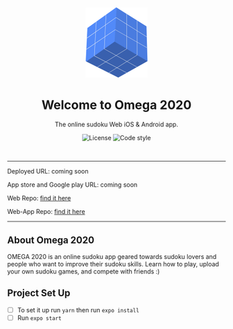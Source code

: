 <h1 align="center"><img src="assets/omega-logo.png" /></h1>

<h1 align="center">Welcome to Omega 2020</h1>
<p align="center">The online sudoku Web iOS & Android app.</p>

<div align="center">

![License](https://img.shields.io/badge/License-MIT-success.svg?style=flat-square&color=33CC12)
![Code style](https://img.shields.io/badge/code_style-prettier-ff69b4.svg)

</div>
<br>

---

Deployed URL: coming soon 

App store and Google play URL: coming soon

Web Repo: [find it here](https://github.com/JessicaDosseh/Omega-Web-App.git)  

Web-App Repo: [find it here](https://github.com/JessicaDosseh/Omega-Expo.git) 

---

## About Omega 2020

OMEGA 2020 is an online sudoku app geared towards sudoku lovers and people who want to improve their sudoku skills.
Learn how to play, upload your own sudoku games, and compete with friends :)

## Project Set Up
 
- [ ] To set it up run `yarn` then run `expo install`
- [ ] Run `expo start` 
